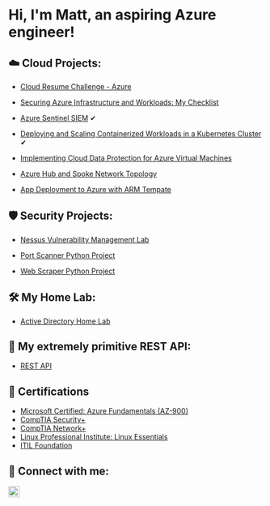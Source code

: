 <h1>Hi, I'm Matt, an aspiring Azure engineer!
  
<h2> ☁️ Cloud Projects:</h2>

  
  - [Cloud Resume Challenge - Azure](https://github.com/malotts2k/ActiveDirectoryLab) <!-- https://www.youtube.com/watch?v=ieYrBWmkfno -->

  - [Securing Azure Infrastructure and Workloads: My Checklist](https://github.com/malotts2k/SecuringAzure)

  - [Azure Sentinel SIEM](https://github.com/malotts2k/Azure-Sentinel-SIEM)  ✔ 

  - [Deploying and Scaling Containerized Workloads in a Kubernetes Cluster](https://github.com/malotts2k/KubernetesDeployment) ✔

  - [Implementing Cloud Data Protection for Azure Virtual Machines](https://github.com/malotts2k/ProtectingVirtualMachines)

  - [Azure Hub and Spoke Network Topology](https://github.com/malotts2k/Azure-Hub-and-Spoke-Topology) <!-- https://github.com/SoniaConti/ContosoFinance-Demo -->

  - [App Deployment to Azure with ARM Tempate](https://github.com/malotts2k/ActiveDirectoryLab) <!-- https://github.com/SoniaConti/ContosoFinance-Demo -->
 
  
 <h2>🛡 Security Projects:</h2>

  - [Nessus Vulnerability Management Lab](https://github.com/malotts2k/ActiveDirectoryLab)

  - [Port Scanner Python Project](https://github.com/malotts2k/ActiveDirectoryLab) <!-- https://www.youtube.com/watch?v=FGdiSJakIS4 -->
  
  - [Web Scraper Python Project](https://github.com/malotts2k/ActiveDirectoryLab) <!-- https://www.youtube.com/watch?v=SqvVm3QiQVk&t=37s -->
  
 
 <h2>🛠 My Home Lab:</h2>
  
  - [Active Directory Home Lab](https://github.com/malotts2k/ActiveDirectoryLab)
  
<h2>🔰 My extremely primitive REST API:</h2>
  
  - [REST API](https://github.com/malotts2k/ActiveDirectoryLab)


  
<h2> 📜 Certifications</h2>
  
- [Microsoft Certified: Azure Fundamentals (AZ-900)](https://github.com/malotts2k/CERTHERE)
- [CompTIA Security+](https://github.com/malotts2k/CERTHERE)
- [CompTIA Network+](https://github.com/malotts2k/CERTHERE)
- [Linux Professional Institute: Linux Essentials](https://github.com/malotts2k/CERTHERE)
- [ITIL Foundation](https://github.com/malotts2k/CERTHERE)




<h2> 🤳 Connect with me:</h2>


[<img align="left" alt="JoshMadakor | LinkedIn" width="22px" src="https://cdn.jsdelivr.net/npm/simple-icons@v3/icons/linkedin.svg" />][linkedin]



[linkedin]: https://linkedin.com/in/matt-malott

<!--
**malotts2k/malotts2k** is a ✨ _special_ ✨ repository because its `README.md` (this file) appears on your GitHub profile.

Here are some ideas to get you started:

- 🔭 I’m currently working on ...
- 🌱 I’m currently learning ...
- 👯 I’m looking to collaborate on ...
- 🤔 I’m looking for help with ...
- 💬 Ask me about ...
- 📫 How to reach me: ...
- 😄 Pronouns: ...
- ⚡ Fun fact: ...
-->
